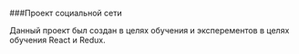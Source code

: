 ###Проект социальной сети

Данный проект был создан в целях обучения и эксперементов в целях обучения
React и Redux.
